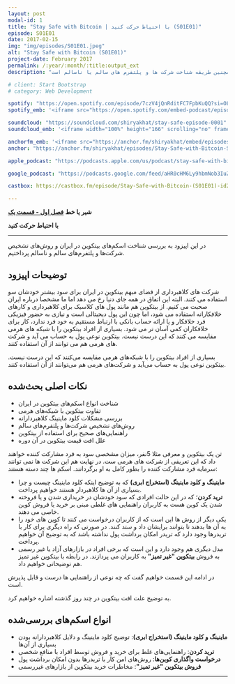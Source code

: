 ```yaml
---
layout: post
modal-id: 1
title: "Stay Safe with Bitcoin | با احتیاط حرکت کنید (S01E01)"
episode: S01E01
date: 2017-02-15
img: "img/episodes/S01E01.jpeg"
alt: "Stay Safe with Bitcoin (S01E01)"
project-date: February 2017
permalink: /:year/:month/:title:output_ext
description: "موضوع بحث این هفته در رابطه با شناخت اسکم های بیتکوین در ایران و همچنین طریقه شناخت شرکت ها و پلتفرم های سالم یا ناسالم است."

# client: Start Bootstrap
# category: Web Development

spotify: "https://open.spotify.com/episode/7czV4jQnRditFC7FpbKuQQ?si=OLciea-kR9WTwM9X_J6uPg"
spotify_emb: '<iframe src="https://open.spotify.com/embed-podcast/episode/7czV4jQnRditFC7FpbKuQQ" width="100%" height="232" frameborder="0" allowtransparency="true" allow="encrypted-media"></iframe>'

soundcloud: "https://soundcloud.com/shiryakhat/stay-safe-episode-0001"
soundcloud_emb: '<iframe width="100%" height="166" scrolling="no" frameborder="no" allow="autoplay" src="https://w.soundcloud.com/player/?url=https%3A//api.soundcloud.com/tracks/307903024&color=%23ff5500&auto_play=false&hide_related=true&show_comments=true&show_user=true&show_reposts=false&show_teaser=true"></iframe><div style="font-size: 10px; color: #cccccc;line-break: anywhere;word-break: normal;overflow: hidden;white-space: nowrap;text-overflow: ellipsis; font-family: Interstate,Lucida Grande,Lucida Sans Unicode,Lucida Sans,Garuda,Verdana,Tahoma,sans-serif;font-weight: 100;"><a href="https://soundcloud.com/shiryakhat" title="Shir | Khat" target="_blank" style="color: #cccccc; text-decoration: none;">Shir | Khat</a> · <a href="https://soundcloud.com/shiryakhat/stay-safe-episode-0001" title="Stay Safe with Bitcoin (S01E01)" target="_blank" style="color: #cccccc; text-decoration: none;">Stay Safe with Bitcoin (S01E01)</a></div>'

anchorfm_emb: '<iframe src="https://anchor.fm/shiryakhat/embed/episodes/Stay-Safe-with-Bitcoin-S01E01-e9idgr" width="100%" frameborder="0" scrolling="no"></iframe>'
anchor: "https://anchor.fm/shiryakhat/episodes/Stay-Safe-with-Bitcoin-S01E01-e9idgr"

apple_podcast: "https://podcasts.apple.com/us/podcast/stay-safe-with-bitcoin-s01e01/id1221206951?i=1000383310269"

google_podcast: "https://podcasts.google.com/feed/aHR0cHM6Ly9hbmNob3IuZm0vcy8xMWFhODUzYy9wb2RjYXN0L3Jzcw/episode/dGFnOnNvdW5kY2xvdWQsMjAxMDp0cmFja3MvMzA3OTAzMDI0?ved=0CCsQzsICahcKEwiw46XZ-NXpAhUAAAAAHQAAAAAQAQ"

castbox: https://castbox.fm/episode/Stay-Safe-with-Bitcoin-(S01E01)-id2539522-id216823175?utm_source=website&utm_medium=dlink&utm_campaign=web_share&utm_content=Stay%20Safe%20with%20Bitcoin%20(S01E01)-CastBox_FM

---
```


**شیر یا خط**
**[فصل اول - قسمت یک](https://shiryakhat.net/2017/02/stay-safe-with-bitcoin.html)**

**با احتیاط حرکت کنید**

-------------------------------------------------------

در این اپیزود به بررسی شناخت اسکم‌های بیتکوین در ایران و روش‌های تشخیص شرکت‌ها و پلتفرم‌های سالم و ناسالم پرداختیم.

## توضیحات اپیزود


شرکت های کلاهبرداری از فضای مبهم بیتکوین در ایران برای سود بیشتر خودشان سو استفاده می کنند. البته این اتفاق در همه جای دنیا رخ می دهد اما ما مشخصا درباره ایران صحبت می کنیم.
از بیتکوین هم مانند پول های کلاسیک برای کلاهبرداری و کارهای خلافکارانه استفاده می شود، اما چون این پول دیجیتالی است و نیازی به حضور فیزیکی فرد خلافکار و یا ارائه حساب بانکی با ارتباط مستقیم به خود فرد ندارد، کار برای خلافکاران کمی آسان تر می شود.
بسیاری از افراد بیتکوین را با شبکه های هرمی مقایسه می کنند که این درست نیست. بیتکوین نوعی پول به حساب می آید و شرکت های هرمی هم می توانند از آن استفاده کنند.
 

بسیاری از افراد بیتکوین را با شبکه‌های هرمی مقایسه می‌کنند که این درست نیست. بیتکوین نوعی پول به حساب می‌آید و شرکت‌های هرمی هم می‌توانند از آن استفاده کنند.

## نکات اصلی بحث‌شده

* شناخت انواع اسکم‌های بیتکوین در ایران
* تفاوت بیتکوین با شبکه‌های هرمی
* بررسی مشکلات کلود ماینینگ کلاهبردارانه
* روش‌های تشخیص شرکت‌ها و پلتفرم‌های سالم
* راهنمایی‌های صحیح برای استفاده از بیتکوین
* علل افت قیمت بیتکوین در آن دوره

تن یک بیتکوین و معرفی مثلا 5نفر، میزان مشخصی سود به فرد مشارکت کننده خواهند داد که این تعریفی از شرکت های هرمی ست. در نهایت هم این شرکت ها نمی توانند سرمایه فرد مشارکت کننده را بطور کامل به او برگردانند. اسکم ها چند دسته هستند:
 * **ماینینگ و کلود ماینینگ (استخراج ابری)** که به توضیح اینکه کلود ماینینگ چیست و چرا بسیاری از آن ها کلاهبردار هستند خواهیم پرداخت.
 *  **ترید کردن**؛ که در این حالت افرادی که سود خودشان در خریداری شدن و یا فروخته شدن یک کوین هست به کاربران راهنمایی های غلطی مبنی بر خرید یا فروش کوین خاصی می دهند.
 *   یکی دیگر از روش ها این است که از کاربران درخواست می کنند تا کوین های خود را به آن ها بدهند تا بتوانند برایشان داد و ستد کنند. در صورتی که راه دیگری برای کار با تریدرها وجود دارد که تریدر امکان برداشت پول نداشته باشد که به توضیح آن خواهیم پرداخت.
 * مدل دیگری هم وجود دارد و این است که برخی افراد در بازارهای آزاد یا غیر رسمی به فروش **بیتکوین "غیر تمیز"** به کاربران می پردازند. در رابطه با بیتکوین غیر تمیز هم توضیحاتی خواهیم داد.

در ادامه این قسمت خواهیم گفت که چه نوعی از راهنمایی ها درست و قابل پذیرش است.

 به توضیح علت افت بیتکوین در چند روز گذشته اشاره خواهیم کرد.
  

## انواع اسکم‌های بررسی‌شده

* **ماینینگ و کلود ماینینگ (استخراج ابری)**: توضیح کلود ماینینگ و دلایل کلاهبردارانه بودن بسیاری از آن‌ها
* **ترید کردن**: راهنمایی‌های غلط برای خرید و فروش توسط افراد با منافع شخصی
* **درخواست واگذاری کوین‌ها**: روش‌های امن کار با تریدرها بدون امکان برداشت پول
* **فروش بیتکوین "غیر تمیز"**: مخاطرات خرید بیتکوین از بازارهای غیررسمی

-----------------------------------------------------------------------

